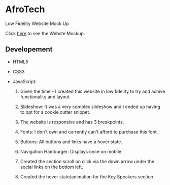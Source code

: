
<h1>AfroTech</h1>

Low Fidelity Website Mock Up

Click [here](https://jasonaron.github.io/AfroTech/) to see the Webste Mockup.


<h2>Developement</h2>

* HTML5

* CSS3

* JavaScript:

  1. Given the time - I created this website in low fidelity to try and achive functionality and layout. 

  2. Slideshow: It was a very complex slideshow and I ended up having to opt for a cookie cutter snippet.

  3. The website is responsive and has 3 breakpoints. 

  4. Fonts: I don't own and currently can't afford to purchase this font. 

  5. Buttons: All buttons and links have a hover state. 

  6. Navigation Hamburger: Displays once on mobile

  7. Created the section scroll on click via the down arrow under the social links on the bottom left. 

  8. Created the hover state/animation for the Key Speakers section. 

